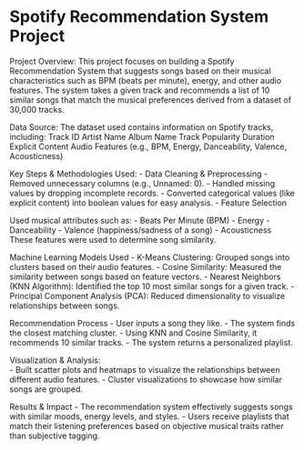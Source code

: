 # Spotify Recommendation System Project

Project Overview: 
    This project focuses on building a Spotify Recommendation System that suggests songs based on their musical characteristics such as BPM (beats per minute), energy, and other audio features. The system takes a given track and recommends a list of 10 similar songs that match the musical preferences derived from a dataset of 30,000 tracks.

Data Source:
  The dataset used contains information on Spotify tracks, including:
    Track ID
    Artist Name
    Album Name
    Track Popularity
    Duration
    Explicit Content
    Audio Features (e.g., BPM, Energy, Danceability, Valence, Acousticness)


Key Steps & Methodologies Used: 
    - Data Cleaning & Preprocessing
    - Removed unnecessary columns (e.g., Unnamed: 0).
    - Handled missing values by dropping incomplete records.
    - Converted categorical values (like explicit content) into boolean values for easy analysis.
    - Feature Selection

Used musical attributes such as:
    - Beats Per Minute (BPM)
    - Energy
    - Danceability
    - Valence (happiness/sadness of a song)
    - Acousticness
  These features were used to determine song similarity.


Machine Learning Models Used
    - K-Means Clustering: Grouped songs into clusters based on their audio features.
    - Cosine Similarity: Measured the similarity between songs based on feature vectors.
    - Nearest Neighbors (KNN Algorithm): Identified the top 10 most similar songs for a given track.
    - Principal Component Analysis (PCA): Reduced dimensionality to visualize relationships between songs.


Recommendation Process
    - User inputs a song they like.
    - The system finds the closest matching cluster.
    - Using KNN and Cosine Similarity, it recommends 10 similar tracks.
    - The system returns a personalized playlist.

Visualization & Analysis:     
    - Built scatter plots and heatmaps to visualize the relationships between different audio features.
    - Cluster visualizations to showcase how similar songs are grouped.

Results & Impact
    - The recommendation system effectively suggests songs with similar moods, energy levels, and styles.
    - Users receive playlists that match their listening preferences based on objective musical traits rather than subjective tagging.
